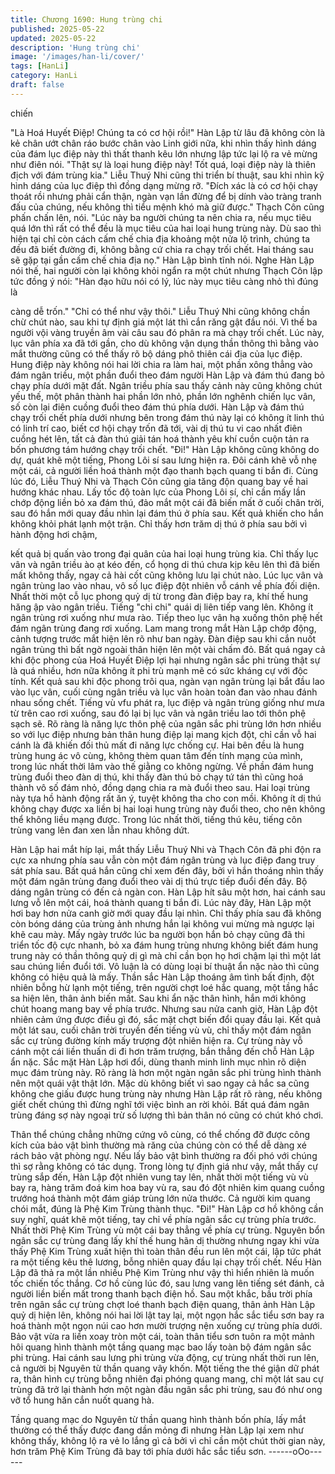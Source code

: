 ```yaml
---
title: Chương 1690: Hung trùng chi
published: 2025-05-22
updated: 2025-05-22
description: 'Hung trùng chi'
image: '/images/han-li/cover/'
tags: [HanLi]
category: HanLi
draft: false
---
```


chiến

"Là Hoá Huyết Điệp! Chúng ta có cơ hội rồi!"
Hàn Lập từ lâu đã không còn là kẻ chân ướt chân ráo bước chân
vào Linh giới nữa, khi nhìn thấy hình dáng của đám lục điệp này
thì thất thanh kêu lớn nhưng lập tức lại lộ ra vẻ mừng như điên
nói.
"Thật sự là loại hung điệp này! Tốt quá, loại điệp này là thiên địch
với đám trùng kia."
Liễu Thuý Nhi cũng thi triển bí thuật, sau khi nhìn kỹ hình dáng
của lục điệp thì đồng dạng mừng rỡ.
"Đích xác là có cơ hội chạy thoát rồi nhưng phải cẩn thận, ngàn
vạn lần đừng để bị dính vào tràng tranh đấu của chúng, nếu
không thì tiểu mệnh khó mà giữ được."
Thạch Côn cũng phấn chấn lên, nói.
"Lúc này ba người chúng ta nên chia ra, nếu mục tiêu quá lớn thì
rất có thể đều là mục tiêu của hai loại hung trùng này. Dù sao thì
hiện tại chỉ còn cách cấm chế chia địa khoảng một nửa lộ trình,
chúng ta đều đã biết đường đi, không bằng cứ chia ra chạy trối
chết. Hai tháng sau sẽ gặp tại gần cấm chế chia địa nọ."
Hàn Lập bình tĩnh nói.
Nghe Hàn Lập nói thế, hai người còn lại không khỏi ngẩn ra một
chút nhưng Thạch Côn lập tức đồng ý nói:
"Hàn đạo hữu nói có lý, lúc này mục tiêu càng nhỏ thì đúng là

càng dễ trốn."
"Chỉ có thể như vậy thôi."
Liễu Thuý Nhi cũng không chần chừ chút nào, sau khi tự định giá
một lát thì cắn răng gật đầu nói.
Vì thế ba người vội vàng truyền âm vài câu sau đó phân ra mà
chạy trối chết.
Lúc này, lục vân phía xa đã tới gần, cho dù không vận dụng thần
thông thì bằng vào mắt thường cũng có thể thấy rõ bộ dáng phô
thiên cái địa của lục điệp. Hung điệp này không nói hai lời chia ra
làm hai, một phần xông thẳng vào đám ngân triều, một phần đuổi
theo đám người Hàn Lập và đám thú đang bỏ chạy phía dưới mặt
đất.
Ngân triều phía sau thấy cảnh này cũng không chút yếu thế, một
phân thành hai phần lớn nhỏ, phần lớn nghênh chiến lục vân, số
còn lại điên cuồng đuổi theo đám thú phía dưới. Hàn Lập và đám
thú chạy trối chết phía dưới nhưng bên trong đám thú này lại có
không ít linh thú có linh trí cao, biết cơ hội chạy trốn đã tới, vài dị
thú tu vi cao nhất điên cuồng hét lên, tất cả đàn thú giải tán hoá
thành yêu khí cuồn cuộn tản ra bốn phương tám hướng chạy trối
chết.
"Đi!"
Hàn Lập không cũng không do dự, quát khẽ một tiếng, Phong Lôi
sí sau lưng hiện ra. Đôi cánh khẽ vỗ nhẹ một cái, cả người liền
hoá thành một đạo thanh bạch quang ti bắn đi. Cùng lúc đó, Liễu
Thuý Nhi và Thạch Côn cũng gia tăng độn quang bay về hai
hướng khác nhau.
Lấy tốc độ toàn lực của Phong Lôi sí, chỉ cần mấy lần chớp động
liền bỏ xa đám thú, đảo mắt một cái đã biến mất ở cuối chân trời,
sau đó hắn mới quay đầu nhìn lại đám thú ở phía sau. Kết quả
khiến cho hắn không khỏi phát lạnh một trận.
Chỉ thấy hơn trăm dị thú ở phía sau bởi vì hành động hơi chậm,

kết quả bị quấn vào trong đại quân của hai loại hung trùng kia.
Chỉ thấy lục vân và ngân triều ào ạt kéo đến, cổ họng di thú chưa
kịp kêu lên thì đã biến mất không thấy, ngay cả hài cốt cũng
không lưu lại chút nào. Lúc lục vân và ngân trùng lao vào nhau,
vô số lục điệp đột nhiên vỗ cánh về phía đối diện. Nhất thời một
cỗ lục phong quỷ dị từ trong đàn điệp bay ra, khí thế hung hăng
ập vào ngân triều.
Tiếng "chi chi" quái dị liên tiếp vang lên.
Không ít ngân trùng rơi xuống như mưa rào. Tiếp theo lục vân hạ
xuống thôn phệ hết đám ngân trùng đang rơi xuống.
Lam mang trong mắt Hàn Lập chớp động, cảnh tượng trước mắt
hiện lên rõ như ban ngày. Đàn điệp sau khi cắn nuốt ngân trùng
thì bất ngờ ngoài thân hiện lên một vài chấm đỏ. Bất quá ngay cả
khi độc phong của Hoá Huyết Điệp lợi hại nhưng ngân sắc phi
trùng thật sự là quá nhiều, hơn nữa không ít phi trù mạnh mẽ có
sức kháng cự với độc tính. Kết quả sau khi độc phong trôi qua,
ngàn vạn ngân trùng lại bắt đầu lao vào lục vân, cuối cùng ngân
triều và lục vân hoàn toàn đan vào nhau đánh nhau sống chết.
Tiếng vù vfu phát ra, lục điệp và ngân trùng giống như mưa từ
trên cao rơi xuống, sau đó lại bị lục vân và ngân triều lao tới thôn
phệ sạch sẽ. Rõ ràng là năng lực thôn phệ của ngân sắc phi trùng
lớn hơn nhiều so với lục điệp nhưng bản thân hung điệp lại mang
kịch đột, chỉ cần vỗ hai cánh là đã khiến đối thủ mất đi năng lực
chống cự. Hai bên đều là hung trùng hung ác vô cùng, không
thèm quan tâm đến tính mạng của mình, trong lúc nhất thời lâm
vào thế giằng co không ngừng. Về phần đám hung trùng đuổi
theo đàn dị thú, khi thấy đàn thú bỏ chạy tứ tán thì cũng hoá
thành vô số đám nhỏ, đồng dạng chia ra mà đuổi theo sau.
Hai loại trùng này tựa hồ hành động rất ăn ý, tuyệt không tha cho
con mồi.
Không ít dị thú không chạy được xa liền bị hai loại hung trùng này
đuổi theo, cho nên không thể không liều mạng được. Trong lúc
nhất thời, tiếng thú kêu, tiếng côn trùng vang lên đan xen lẫn
nhau không dứt.

Hàn Lập hai mắt híp lại, mắt thấy Liễu Thuý Nhi và Thạch Côn đã
phi độn ra cực xa nhưng phía sau vẫn còn một đám ngân trùng và
lục điệp đang truy sát phía sau. Bất quá hắn cũng chỉ xem đến
đây, bởi vì hắn thoáng nhìn thấy một đám ngân trùng đang đuổi
theo vài dị thú trực tiếp đuổi đến đây. Bộ dáng ngân trùng có đến
cả ngàn con.
Hàn Lập hít sâu một hơn, hai cánh sau lưng vỗ lên một cái, hoá
thành quang ti bắn đi. Lúc này đây, Hàn Lập một hơi bay hơn nửa
canh giờ mới quay đầu lại nhìn. Chỉ thấy phía sau đã không còn
bóng dáng của trùng ảnh nhưng hắn lại không vui mừng mà
ngược lại khẽ cau mày.
Mấy ngày trước lúc ba người bọn hắn bỏ chạy cũng đã thi triển
tốc độ cực nhanh, bỏ xa đám hung trùng nhưng không biết đám
hung trung này có thần thông quỷ dị gì mà chỉ cần bọn họ hơi
chậm lại thì một lát sau chúng liền đuổi tới. Vô luận là có dùng
loại bí thuật ẩn nặc nào thì cũng không có hiệu quả là mấy.
Thần sắc Hàn Lập thoáng âm tình bất định, đột nhiên bỗng hừ
lạnh một tiếng, trên người chợt loé hắc quang, một tầng hắc sa
hiện lên, thân ảnh biến mất. Sau khi ẩn nặc thân hình, hắn mới
không chút hoang mang bay về phía trước. Nhưng sau nửa canh
giờ, Hàn Lập đột nhiên cảm ứng được điều gì đó, sắc mặt chợt
biến đổi quay đầu lại. Kết quả một lát sau, cuối chân trời truyền
đến tiếng vù vù, chỉ thấy một đám ngân sắc cự trùng đường kính
mấy trượng đột nhiên hiện ra.
Cự trùng này vỗ cánh một cái liền thuấn di đi hơn trăm trượng,
bắn thẳng đến chỗ Hàn Lập ẩn nặc. Sắc mặt Hàn Lập hơi đổi,
dùng thanh minh linh mục nhìn rõ diện mục đám trùng này. Rõ
ràng là hơn một ngàn ngân sắc phi trùng hình thành nên một quái
vật thật lớn. Mặc dù không biết vì sao ngay cả hắc sa cũng không
che giấu được hung trùng này nhưng Hàn Lập rất rõ ràng, nếu
không giết chết chúng thì đừng nghĩ tới việc bình an rời khỏi.
Bất quá đám ngân trùng đáng sợ này ngoại trừ số lượng thì bản
thân nó cũng có chút khó chơi.

Thân thể chúng chẳng những cứng vô cùng, có thể chống đỡ
được công kích của bảo vật bình thường mà răng của chúng còn
có thể dễ dàng xé rách bảo vật phòng ngự. Nếu lấy bảo vật bình
thường ra đối phó với chúng thì sợ rằng không có tác dụng. Trong
lòng tự định giá như vậy, mắt thấy cự trùng sắp đến, Hàn Lập đột
nhiên vung tay lên, nhất thời một tiếng vù vù bay ra, hàng trăm
đoá kim hoa bay vù ra, sau đó đột nhiên kim quang cuồng trướng
hoá thành một đám giáp trùng lớn nửa thước. Cả người kim
quang chói mắt, đúng là Phệ Kim Trùng thành thục.
"Đi!"
Hàn Lập cơ hồ không cần suy nghĩ, quát khẽ một tiếng, tay chỉ về
phía ngân sắc cự trùng phía trước.
Nhất thời Phệ Kim Trùng vù một cái bay thẳng về phía cự trùng.
Nguyên bổn ngân sắc cự trùng đang lấy khí thế hung hãn dị
thường nhưng ngay khi vừa thấy Phệ Kim Trùng xuất hiện thì
toàn thân đều run lên một cái, lập tức phát ra một tiếng kêu thê
lương, bỗng nhiên quay đầu lại chạy trối chết.
Nếu Hàn Lập đã thả ra một lần nhiều Phệ Kim Trùng như vậy thì
hiển nhiên là muốn tốc chiến tốc thắng.
Cơ hồ cùng lúc đó, sau lưng vang lên tiếng sét đánh, cả người
liền biến mất trong thanh bạch điện hồ. Sau một khắc, bầu trời
phía trên ngân sắc cự trùng chợt loé thanh bạch điện quang, thân
ảnh Hàn Lập quỷ dị hiện lên, không nói hai lời lật tay lại, một ngọn
hắc sắc tiểu sơn bay ra hoá thành một ngọn núi cao hơn mười
trượng nện xuống cự trùng phía dưới. Bảo vật vừa ra liền xoay
tròn một cái, toàn thân tiểu sơn tuôn ra một mảnh hôi quang hình
thành một tầng quang mạc bao lấy toàn bộ đám ngân sắc phi
trùng. Hai cánh sau lưng phi trùng vừa động, cự trùng nhất thời
run lên, cả người bị Nguyên từ thần quang vây khốn.
Một tiếng the thé giận dữ phát ra, thân hình cự trùng bỗng nhiên
đại phóng quang mang, chỉ một lát sau cự trùng đã trở lại thành
hơn một ngàn đầu ngân sắc phi trùng, sau đó như ong vỡ tổ hung
hăn cắn nuốt quang hà.

Tầng quang mạc do Nguyên từ thần quang hình thành bốn phía,
lấy mắt thường có thể thấy được đang dần mỏng đi nhưng Hàn
Lập lại xem như không thấy, không lộ ra vẻ lo lắng gì cả bởi vì chỉ
cần một chút thời gian này, hơn trăm Phệ Kim Trùng đã bay tới
phía dưới hắc sắc tiểu sơn.
------oOo------
